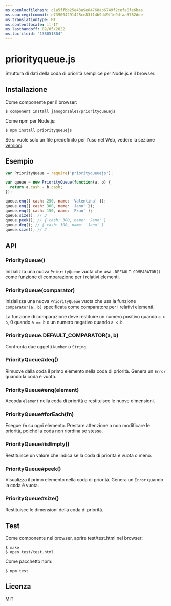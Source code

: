 ```yaml
---
ms.openlocfilehash: c1a5ffbb25e43a9e84768ab6749f2cefa8fe6bae
ms.sourcegitcommit: e739004291428ce83f14b9d49f1e9dfaa3762dde
ms.translationtype: HT
ms.contentlocale: it-IT
ms.lasthandoff: 02/05/2022
ms.locfileid: "138051804"
---
```

# <a name="priorityqueuejs"></a>priorityqueue.js

Struttura di dati della coda di priorità semplice per Node.js e il browser.

## <a name="installation"></a>Installazione

Come componente per il browser:

```
$ component install janogonzalez/priorityqueuejs
```

Come npm per Node.js:

```
$ npm install priorityqueuejs
```

Se si vuole solo un file predefinito per l'uso nel Web, vedere la sezione [versioni](
https://github.com/janogonzalez/priorityqueuejs/releases).

## <a name="example"></a>Esempio

```js
var PriorityQueue = require('priorityqueuejs');

var queue = new PriorityQueue(function(a, b) {
  return a.cash - b.cash;
});

queue.enq({ cash: 250, name: 'Valentina' });
queue.enq({ cash: 300, name: 'Jano' });
queue.enq({ cash: 150, name: 'Fran' );
queue.size(); // 3
queue.peek(); // { cash: 300, name: 'Jano' }
queue.deq(); // { cash: 300, name: 'Jano' }
queue.size(); // 2
```

## <a name="api"></a>API

### <a name="priorityqueue"></a>PriorityQueue()

Inizializza una nuova `PriorityQueue` vuota che usa `.DEFAULT_COMPARATOR()` come funzione di comparazione per i relativi elementi.

### <a name="priorityqueuecomparator"></a>PriorityQueue(comparator)

Inizializza una nuova `PriorityQueue` vuota che usa la funzione `comparator(a, b)` specificata come comparatore per i relativi elementi.

La funzione di comparazione deve restituire un numero positivo quando `a > b`, 0 quando `a == b` e un numero negativo quando `a < b`.

### <a name="priorityqueuedefault_comparatora-b"></a>PriorityQueue.DEFAULT_COMPARATOR(a, b)

Confronta due oggetti `Number` o `String`.

### <a name="priorityqueuedeq"></a>PriorityQueue#deq()

Rimuove dalla coda il primo elemento nella coda di priorità.
Genera un `Error` quando la coda è vuota.

### <a name="priorityqueueenqelement"></a>PriorityQueue#enq(element)

Accoda `element` nella coda di priorità e restituisce le nuove dimensioni.

### <a name="priorityqueueforeachfn"></a>PriorityQueue#forEach(fn)

Esegue `fn` su ogni elemento. Prestare attenzione a non modificare le priorità, poiché la coda non riordina se stessa.

### <a name="priorityqueueisempty"></a>PriorityQueue#isEmpty()

Restituisce un valore che indica se la coda di priorità è vuota o meno.

### <a name="priorityqueuepeek"></a>PriorityQueue#peek()

Visualizza il primo elemento nella coda di priorità.
Genera un `Error` quando la coda è vuota.

### <a name="priorityqueuesize"></a>PriorityQueue#size()

Restituisce le dimensioni della coda di priorità.

## <a name="testing"></a>Test

Come componente nel browser, aprire test/test.html nel browser:

```
$ make
$ open test/test.html
```

Come pacchetto npm:

```
$ npm test
```

## <a name="licence"></a>Licenza

MIT
